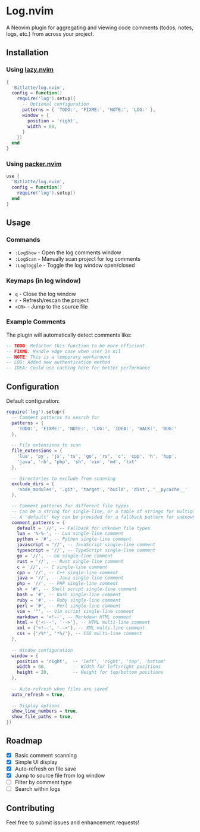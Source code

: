 # Log.nvim

A Neovim plugin for aggregating and viewing code comments (todos, notes, logs, etc.) from across your project.

## Installation

### Using [lazy.nvim](https://github.com/folke/lazy.nvim)

```lua
{
  'Bitlatte/log.nvim',
  config = function()
    require('log').setup({
      -- Optional configuration
      patterns = { 'TODO:', 'FIXME:', 'NOTE:', 'LOG:' },
      window = {
        position = 'right',
        width = 60,
      }
    })
  end
}
```

### Using [packer.nvim](https://github.com/wbthomason/packer.nvim)

```lua
use {
  'Bitlatte/log.nvim',
  config = function()
    require('log').setup()
  end
}
```

## Usage

### Commands

- `:LogShow` - Open the log comments window
- `:LogScan` - Manually scan project for log comments
- `:LogToggle` - Toggle the log window open/closed

### Keymaps (in log window)

- `q` - Close the log window
- `r` - Refresh/rescan the project
- `<CR>` - Jump to the source file 

### Example Comments

The plugin will automatically detect comments like:

```lua
-- TODO: Refactor this function to be more efficient
-- FIXME: Handle edge case when user is nil
-- NOTE: This is a temporary workaround
-- LOG: Added new authentication method
-- IDEA: Could use caching here for better performance
```

## Configuration

Default configuration:

```lua
require('log').setup({
  -- Comment patterns to search for
  patterns = {
    'TODO:', 'FIXME:', 'NOTE:', 'LOG:', 'IDEA:', 'HACK:', 'BUG:'
  },
  
  -- File extensions to scan
  file_extensions = {
    'lua', 'py', 'js', 'ts', 'go', 'rs', 'c', 'cpp', 'h', 'hpp',
    'java', 'rb', 'php', 'sh', 'vim', 'md', 'txt'
  },
  
  -- Directories to exclude from scanning
  exclude_dirs = {
    'node_modules', '.git', 'target', 'build', 'dist', '__pycache__'
  },

  -- Comment patterns for different file types
  -- Can be a string for single-line, or a table of strings for multiple patterns (e.g., for multi-line comments).
  -- A 'default' key can be provided for a fallback pattern for unknown file types.
  comment_patterns = {
    default = '//', -- Fallback for unknown file types
    lua = '%-%-', -- Lua single-line comment
    python = '#', -- Python single-line comment
    javascript = '//', -- JavaScript single-line comment
    typescript = '//', -- TypeScript single-line comment
    go = '//', -- Go single-line comment
    rust = '//', -- Rust single-line comment
    c = '//', -- C single-line comment
    cpp = '//', -- C++ single-line comment
    java = '//', -- Java single-line comment
    php = '//', -- PHP single-line comment
    sh = '#', -- Shell script single-line comment
    bash = '#', -- Bash single-line comment
    ruby = '#', -- Ruby single-line comment
    perl = '#', -- Perl single-line comment
    vim = '"', -- Vim script single-line comment
    markdown = '<!--', -- Markdown HTML comment
    html = {'<!--', '-->'}, -- HTML multi-line comment
    xml = {'<!--', '-->'}, -- XML multi-line comment
    css = {'/%*', '*%/'}, -- CSS multi-line comment
  },
  
  -- Window configuration
  window = {
    position = 'right',  -- 'left', 'right', 'top', 'bottom'
    width = 60,          -- Width for left/right positions
    height = 20,         -- Height for top/bottom positions
  },
  
  -- Auto-refresh when files are saved
  auto_refresh = true,
  
  -- Display options
  show_line_numbers = true,
  show_file_paths = true,
})
```

## Roadmap

- [x] Basic comment scanning
- [x] Simple UI display
- [x] Auto-refresh on file save
- [x] Jump to source file from log window
- [ ] Filter by comment type
- [ ] Search within logs

## Contributing

Feel free to submit issues and enhancement requests!


